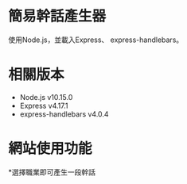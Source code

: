 # 簡易幹話產生器
使用Node.js，並載入Express、 express-handlebars。
# 相關版本
* Node.js v10.15.0 
* Express v4.17.1 
* express-handlebars v4.0.4 
# 網站使用功能
*選擇職業即可產生一段幹話
